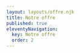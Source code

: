 ```yaml
---
layout: layouts/offre.njk
title: Notre offre
published: true
eleventyNavigation:
  key: Notre offre
  order: 2
---
```

